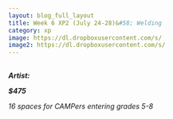 ```yaml
---
layout: blog_full_layout
title: Week 6 XP2 (July 24-28)&#58; Welding
category: xp
image: https://dl.dropboxusercontent.com/s/
image2: https://dl.dropboxusercontent.com/s/
---
```


## 





**_Artist:_**

**_$475_**

*16 spaces for CAMPers entering grades 5-8*

